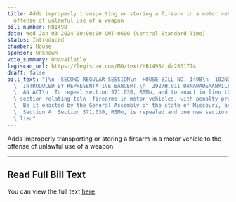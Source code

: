 ```yaml
---
title: Adds improperly transporting or storing a firearm in a motor vehicle to the
  offense of unlawful use of a weapon
bill_number: HB1498
date: Wed Jan 03 2024 00:00:00 GMT-0600 (Central Standard Time)
status: Introduced
chamber: House
sponsor: Unknown
vote_summary: Unavailable
legiscan_url: https://legiscan.com/MO/text/HB1498/id/2861774
draft: false
bill_text: "|\n  SECOND REGULAR SESSION\n  HOUSE BILL NO. 1498\n  102ND GENERAL ASSEMBLY\n\
  \  INTRODUCED BY REPRESENTATIVE BANGERT.\n  2927H.01I DANARADEMANMILLER,ChiefClerk\n\
  \  AN ACT\n  To repeal section 571.030, RSMo, and to enact in lieu thereof one new\
  \ section relating to\n  firearms in motor vehicles, with penalty provisions.\n\
  \  Be it enacted by the General Assembly of the state of Missouri, as follows:\n\
  \  Section A. Section 571.030, RSMo, is repealed and one new section enacted in\
  \ lieu"
---
```

Adds improperly transporting or storing a firearm in a motor vehicle to the offense of unlawful use of a weapon

---

## Read Full Bill Text

You can view the full text [here](https://legiscan.com/MO/text/HB1498/id/2861774).
